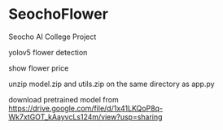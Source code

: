 # SeochoFlower

Seocho AI College Project

yolov5 flower detection

show flower price

unzip model.zip and utils.zip on the same directory as app.py

download pretrained model from https://drive.google.com/file/d/1x41LKQoP8q-Wk7xtGOT_kAayvcLs124m/view?usp=sharing

